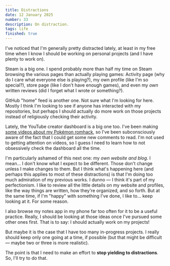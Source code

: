 ```yaml
---
title: Distractions
date: 12 January 2025
number: 33
description: On distraction.
tags: life
finished: true
---
```


I've noticed that I'm generally pretty distracted lately, at least in my free time when I know I should be working on personal projects (and I have plenty to work on).

Steam is a big one. I spend probably more than half my time on Steam browsing the various pages than actually playing games: Activity page (why do I care what everyone else is playing?), my own profile (like I'm so special?), store page (like I don't have enough games), and even my _own_ written reviews (did I forget what I wrote or something?).

GitHub "home" feed is another one. Not sure what I'm looking for here. Mostly I think I'm looking to see if anyone has interacted with my repositories, but perhaps I should actually do more work on those projects instead of religiously checking their activity.

Lately, the YouTube creator dashboard is a big one too. I've been making [some videos about my Pokémon romhack](https://youtube.com/playlist?list=PL-k9sS5iGL6s5MF3GIJqLIPA4662JPsxz&feature=shared), so I've been subconsciously aware of the fact that I could get some new comments to read. I'm not used to getting attention on videos, so I guess I need to learn how to not obsessively check the dashboard all the time.

I'm particularly ashamed of this next one: my _own website and blog_. I mean... I don't know what I expect to be different. Those don't change unless I make changes to them. But I think what's happening here (and perhaps this applies to most of these distractions) is that I'm doing too much admiration of my previous works. I dunno — I think it's part of my perfectionism. I like to review all the little details on my website and profiles, like the way things are written, how they're organized, and so forth. But at the same time, if I'm "happy" with something I've done, I like to... keep looking at it. For some reason.

I also browse my notes app in my phone far too often for it to be a useful practice. Really, I should be looking at those ideas once I've pursued some other ones first. That is to say: I should actually work on my projects!

But maybe it is the case that I have too many in-progress projects. I really should keep only one going at a time, if possible (but that might be difficult — maybe two or three is more realistic).

The point is that I need to make an effort to **stop yielding to distractions**. So, I'll try to do that.